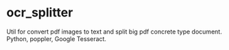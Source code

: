 # ocr_splitter

Util for convert pdf images to text and split big pdf concrete type document. Python, poppler, Google Tesseract.
